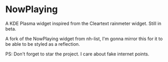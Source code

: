 # NowPlaying
A KDE Plasma widget inspired from the Cleartext rainmeter widget. Still in beta.

A fork of the NowPlaying widget from nh-list, I'm gonna mirror this for it to be able to be styled as a reflection.



PS: Don't forget to star the project. I care about fake internet points.
